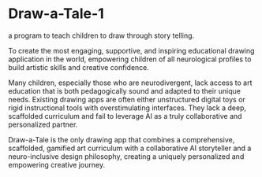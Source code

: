 # Draw-a-Tale-1
a program to teach children to draw through story telling.

To create the most engaging, supportive, and inspiring educational drawing application in the world, empowering children of all neurological profiles to build artistic skills and creative confidence.

Many children, especially those who are neurodivergent, lack access to art education that is both pedagogically sound and adapted to their unique needs. Existing drawing apps are often either unstructured digital toys or rigid instructional tools with overstimulating interfaces. They lack a deep, scaffolded curriculum and fail to leverage AI as a truly collaborative and personalized partner.

Draw-a-Tale is the only drawing app that combines a comprehensive, scaffolded, gamified art curriculum with a collaborative AI storyteller and a neuro-inclusive design philosophy, creating a uniquely personalized and empowering creative journey.

